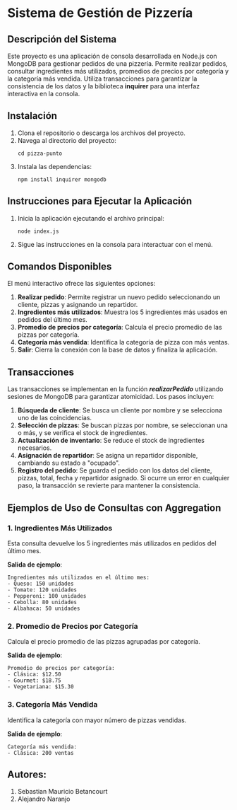 # Sistema de Gestión de Pizzería

## Descripción del Sistema
Este proyecto es una aplicación de consola desarrollada en Node.js con MongoDB para gestionar pedidos de una pizzería. Permite realizar pedidos, consultar ingredientes más utilizados, promedios de precios por categoría y la categoría más vendida. Utiliza transacciones para garantizar la consistencia de los datos y la biblioteca **inquirer** para una interfaz interactiva en la consola.


## Instalación
1. Clona el repositorio o descarga los archivos del proyecto.
2. Navega al directorio del proyecto:
   ```
   cd pizza-punto
   ```
3. Instala las dependencias:
   ```
   npm install inquirer mongodb
   ```

## Instrucciones para Ejecutar la Aplicación
1. Inicia la aplicación ejecutando el archivo principal:
   ```
   node index.js
   ```
2. Sigue las instrucciones en la consola para interactuar con el menú.

## Comandos Disponibles
El menú interactivo ofrece las siguientes opciones:
1. **Realizar pedido**: Permite registrar un nuevo pedido seleccionando un cliente, pizzas y asignando un repartidor.
2. **Ingredientes más utilizados**: Muestra los 5 ingredientes más usados en pedidos del último mes.
3. **Promedio de precios por categoría**: Calcula el precio promedio de las pizzas por categoría.
4. **Categoría más vendida**: Identifica la categoría de pizza con más ventas.
5. **Salir**: Cierra la conexión con la base de datos y finaliza la aplicación.

## Transacciones
Las transacciones se implementan en la función ***realizarPedido*** utilizando sesiones de MongoDB para garantizar atomicidad. Los pasos incluyen:
1. **Búsqueda de cliente**: Se busca un cliente por nombre y se selecciona uno de las coincidencias.
2. **Selección de pizzas**: Se buscan pizzas por nombre, se seleccionan una o más, y se verifica el stock de ingredientes.
3. **Actualización de inventario**: Se reduce el stock de ingredientes necesarios.
4. **Asignación de repartidor**: Se asigna un repartidor disponible, cambiando su estado a "ocupado".
5. **Registro del pedido**: Se guarda el pedido con los datos del cliente, pizzas, total, fecha y repartidor asignado.
Si ocurre un error en cualquier paso, la transacción se revierte para mantener la consistencia.

## Ejemplos de Uso de Consultas con Aggregation
### 1. Ingredientes Más Utilizados

Esta consulta devuelve los 5 ingredientes más utilizados en pedidos del último mes.

**Salida de ejemplo**:
```
Ingredientes más utilizados en el último mes:
- Queso: 150 unidades
- Tomate: 120 unidades
- Pepperoni: 100 unidades
- Cebolla: 80 unidades
- Albahaca: 50 unidades
```

### 2. Promedio de Precios por Categoría
Calcula el precio promedio de las pizzas agrupadas por categoría.

**Salida de ejemplo**:
```
Promedio de precios por categoría:
- Clásica: $12.50
- Gourmet: $18.75
- Vegetariana: $15.30
```

### 3. Categoría Más Vendida
Identifica la categoría con mayor número de pizzas vendidas.

**Salida de ejemplo**:
```
Categoría más vendida:
- Clásica: 200 ventas
```
## Autores:
1. Sebastian Mauricio Betancourt
2. Alejandro Naranjo